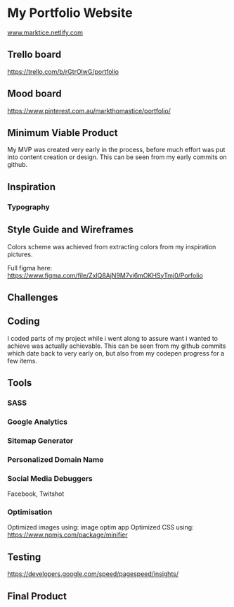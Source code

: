 # My Portfolio Website
www.marktice.netlify.com
<!-- www.marktice.com -->

## Trello board
https://trello.com/b/rGtrOlwG/portfolio

## Mood board
https://www.pinterest.com.au/markthomastice/portfolio/

## Minimum Viable Product
My MVP was created very early in the process, before much effort was put into content creation or design. This can be seen from my early commits on github.

## Inspiration
<!-- I NEED SOME. Quotes, tag lines etc. Why i do what i am doing! -->
<!-- Websites i liked, flow etc -->
### Typography


## Style Guide and Wireframes
Colors scheme was achieved from extracting colors from my inspiration pictures. 

Full figma here:
https://www.figma.com/file/ZxlQ8AjN9M7vi6mOKHSyTmj0/Porfolio

## Challenges


## Coding
I coded parts of my project while i went along to assure want i wanted to achieve was actually achievable. This can be seen from my github commits which date back to very early on, but also from my codepen progress for a few items. 

## Tools
### SASS

### Google Analytics

### Sitemap Generator

### Personalized Domain Name
<!-- I bought the domain www.marktice.com -->

### Social Media Debuggers
Facebook, Twitshot

### Optimisation
Optimized images using: image optim app
Optimized CSS using: https://www.npmjs.com/package/minifier

## Testing
https://developers.google.com/speed/pagespeed/insights/

## Final Product
